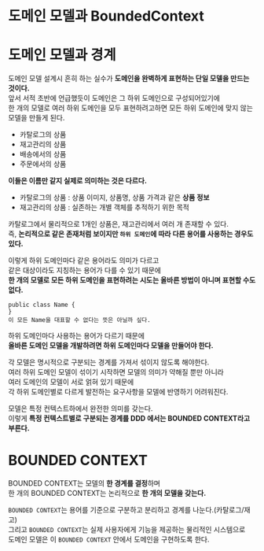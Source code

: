 도메인 모델과 BoundedContext     
==============================    
# 도메인 모델과 경계     
도메인 모델 설계시 흔히 하는 실수가 **도메인을 완벽하게 표현하는 단일 모델을 만드는 것이다.**     
앞서 서적 초반에 언급했듯이 도메인은 그 하위 도메인으로 구성되어있기에      
한 개의 모델로 여러 하위 도메인을 모두 표현하려고하면 모든 하위 도메인에 맞지 않는 모델을 만들게 된다.      

* 카탈로그의 상품  
* 재고관리의 상품
* 배송에서의 상품
* 주문에서의 상품

**이들은 이름만 같지 실제로 의미하는 것은 다르다.**   

* 카탈로그의 상품 : 상품 이미지, 상품명, 상품 가격과 같은 **상품 정보**  
* 재고관리의 상품 : 실존하는 개별 객체를  추적하기 위한 목적   

카탈로그에서 물리적으로 1개인 상품은, 재고관리에서 여러 개 존재할 수 있다.        
즉, **논리적으로 같은 존재처럼 보이지만 `하위 도메인`에 따라 다른 용어를 사용하는 경우도 있다.**     

[]()    

이렇게 하위 도메인마다 같은 용어라도 의미가 다르고       
같은 대상이라도 지칭하는 용어가 다를 수 있기 때문에       
**한 개의 모델로 모든 하위 도메인을 표현하려는 시도는 올바른 방법이 아니며 표현할 수도 없다.**     
   
```
public class Name {
}
이 모든 Name을 대표할 수 없다는 뜻은 아닐까 싶다.   
```

하위 도메인마다 사용하는 용어가 다르기 때문에     
**올바른 도메인 모델을 개발하려면 하위 도메인마다 모델을 만들어야 한다.**       
        
각 모델은 명시적으로 구분되는 경계를 가져서 섞이지 않도록 해야한다.           
여러 하위 도메인 모델이 섞이기 시작하면 모델의 의미가 약해질 뿐만 아니라    
여러 도메인의 모델이 서로 얽혀 있기 때문에      
각 하위 도메인별로 다르게 발전하는 요구사항을 모델에 반영하기 어려워진다.               
    
모델은 특정 컨텍스트하에서 완전한 의미를 갖는다.        
이렇게 **특정 컨텍스트별로 구분되는 경계를 DDD 에서는 BOUNDED CONTEXT라고 부른다.**     

# BOUNDED CONTEXT    
BOUNDED CONTEXT는 모델의 **한 경계를 결정**하며         
한 개의 BOUNDED CONTEXT는 논리적으로 **한 개의 모델을 갖는다.**          
       
`BOUNDED CONTEXT`는 용어를 기준으로 구분하고 분리하고 경계를 나눈다.(카탈로그/재고)   
그리고 `BOUNDED CONTEXT`는 실제 사용자에게 기능을 제공하는 물리적인 시스템으로    
도메인 모델은 이 `BOUNDED CONTEXT` 안에서 도메인을 구현하도록 한다.   
















